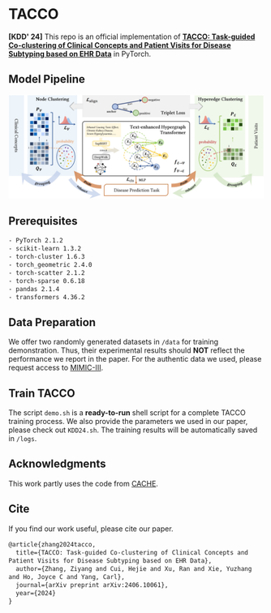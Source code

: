 # TACCO
**[KDD' 24]** This repo is an official implementation of **[TACCO: Task-guided Co-clustering of Clinical Concepts and Patient Visits for Disease Subtyping based on EHR Data](https://arxiv.org/pdf/2406.10061)** in PyTorch. 

## Model Pipeline
![CACHE-Framework](docs/TACCO-pipeline.png)

## Prerequisites
```
- PyTorch 2.1.2
- scikit-learn 1.3.2
- torch-cluster 1.6.3
- torch_geometric 2.4.0
- torch-scatter 2.1.2
- torch-sparse 0.6.18
- pandas 2.1.4
- transformers 4.36.2
```

## Data Preparation

We offer two randomly generated datasets in `/data` for training demonstration. Thus, their experimental results should **NOT** reflect the performance we report in the paper. For the authentic data we used, please request access to [MIMIC-III](https://mimic.mit.edu/).

## Train TACCO

The script `demo.sh` is a **ready-to-run** shell script for a complete TACCO training process. We also provide the parameters we used in our paper, please check out `KDD24.sh`. The training results will be automatically saved in `/logs`.

## Acknowledgments

This work partly uses the code from [CACHE](https://github.com/ritaranx/CACHE).

## Cite

If you find our work useful, please cite our paper.
```
@article{zhang2024tacco,
  title={TACCO: Task-guided Co-clustering of Clinical Concepts and Patient Visits for Disease Subtyping based on EHR Data},
  author={Zhang, Ziyang and Cui, Hejie and Xu, Ran and Xie, Yuzhang and Ho, Joyce C and Yang, Carl},
  journal={arXiv preprint arXiv:2406.10061},
  year={2024}
}
```
